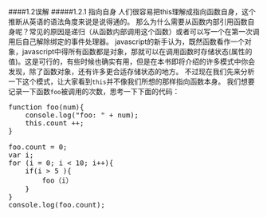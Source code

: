 ####1.2误解
#####1.2.1 指向自身
人们很容易把this理解成指向函数自身，这个推断从英语的语法角度来说是说得通的。
那么为什么需要从函数内部引用函数自身呢？常见的原因是递归（从函数内部调用这个函数）或者可以写一个在第一次调用后自己解除绑定的事件处理器。
javascript的新手认为，既然函数看作一个对象，javascript中得所有函数都是对象，那就可以在调用函数时存储状态(属性的值)。这是可行的，有些时候也确实有用，但是在本书即将介绍的许多模式中你会发现，除了函数对象，还有许多更合适存储状态的地方。
不过现在我们先来分析一下这个模式，让大家看到`this`并不像我们所想的那样指向函数本身。
我们想要记录一下函数`foo`被调用的次数，思考一下下面的代码：
<pre>function foo(num){
	console.log("foo: " + num);
	this.count ++;
}

foo.count = 0;
var i;
for (i = 0; i &lt; 10; i++){
	if(i > 5 ){
		foo（i）
	}
}
console.log(foo.count);
</pre>
